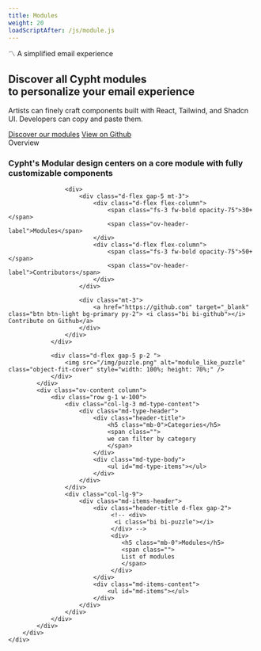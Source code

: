 ```yaml
---
title: Modules
weight: 20
loadScriptAfter: /js/module.js
---
```


<div class="d-flex flex-column justify-content-center gap-2"> 
    <section class="relative module-container w-100">
        <div class="module-hero w-100 d-flex justify-content-center align-items-center text-center">
            <div class="d-flex flex-column justify-content-center align-items-center text-center">
                <div class="mb-2 module-header">
                   <div class="mb-2">
                    <span class="chip"> 〽️ A simplified email experience</span>
                   </div> 
                    <h1 class="module-title">
                    Discover all <span class="text-primary">Cypht</span> modules<br>to personalize your email experience
                    </h1>
                </div>
                <!-- <div class="module-cards">
                <div class="module-card"><img src="/svg/block-1.svg" /></div>
                <div class="module-card"><img src="/svg/block-1.svg" /></div>
                <div class="module-card"><img src="/svg/block-1.svg" /></div>
                <div class="module-card"><img src="/svg/block-1.svg" /></div>
                <div class="module-card"><img src="/svg/block-1.svg" /></div>
                <div class="module-card"><img src="/svg/block-1.svg" /></div>
                </div> -->
                <p class="module-subtitle">
                Artists can finely craft components built with React, Tailwind, and Shadcn UI.
                Developers can copy and paste them.
                </p>
                <div class="module-buttons">
                    <a href="#modules" class="btn btn-dark">Discover our modules</a>
                    <a href="https://github.com" target="_blank" class="btn btn-light">View on Github</a>
                </div>
            </div>  
        </div>
    </section>
    <div class="module-overview">
        <div class="d-flex flex-column module-overview-content">  
            <div class="w-100 px-lg-1 d-flex justify-content-between align-items-center">
                <div class="ov-header" id="modules">
                    <div><span class="chip">Overview</span></div>
                    <h3>
                    <span class="text-primary">Cypht's</span> Modular design centers on a core module with fully customizable components
                    </h3>

                    <div>
                        <div class="d-flex gap-5 mt-3">
                            <div class="d-flex flex-column">
                                <span class="fs-3 fw-bold opacity-75">30+</span>
                                <span class="ov-header-label">Modules</span>
                            </div>
                            <div class="d-flex flex-column">
                                <span class="fs-3 fw-bold opacity-75">50+</span>
                                <span class="ov-header-label">Contributors</span>
                            </div>
                        </div>

                        <div class="mt-3">
                            <a href="https://github.com" target="_blank" class="btn btn-light bg-primary py-2"> <i class="bi bi-github"></i> Contribute on Github</a>
                        </div>
                    </div>
                </div>

                <div class="d-flex gap-5 p-2 ">
                    <img src="/img/puzzle.png" alt="module_like_puzzle" class="object-fit-cover" style="width: 100%; height: 70%;" />
                </div>
            </div>
            <div class="ov-content column">
                <div class="row g-1 w-100">
                    <div class="col-lg-3 md-type-content">
                        <div class="md-type-header">
                            <div class="header-title">
                                <h5 class="mb-0">Categories</h5>
                                <span class="">
                                we can filter by category
                                </span>
                            </div>
                            <div class="md-type-body">
                                <ul id="md-type-items"></ul>
                            </div>
                        </div>
                    </div>
                    <div class="col-lg-9">
                        <div class="md-items-header">
                            <div class="header-title d-flex gap-2">
                                 <!-- <div>
                                  <i class="bi bi-puzzle"></i>
                                 </div> -->
                                 <div>
                                    <h5 class="mb-0">Modules</h5>
                                    <span class="">
                                    List of modules
                                    </span>
                                 </div>
                            </div>
                            <div class="md-items-content">
                                <ul id="md-items"></ul>
                            </div>
                        </div>
                    </div>
                </div>
            </div>
        </div>
    </div>

</div>
